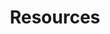 ---
title: "Resources"
description: "Learn and Practice Main Resources"
weight: 3
banner: "98e16360-a366-4b78-8e0a-031da07fdacb/images/kubernetes-icon.svg"
---